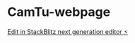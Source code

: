 # CamTu-webpage

[Edit in StackBlitz next generation editor ⚡️](https://stackblitz.com/~/github.com/Remixcreativity/CamTu-webpage)